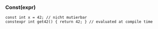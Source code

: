 ### Const(expr)
```
const int x = 42; // nicht mutierbar
constexpr int get42() { return 42; } // evaluated at compile time
```